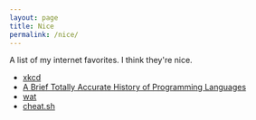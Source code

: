 ```yaml
---
layout: page
title: Nice
permalink: /nice/
---
```


A list of my internet favorites. I think they're nice.

- [xkcd](/nice/xkcd/)
- [A Brief Totally Accurate History of Programming Languages](https://medium.com/commitlog/a-brief-totally-accurate-history-of-programming-languages-d2e2b09553f8)
- [wat](https://www.destroyallsoftware.com/talks/wat)
- [cheat.sh](https://github.com/chubin/cheat.sh)

